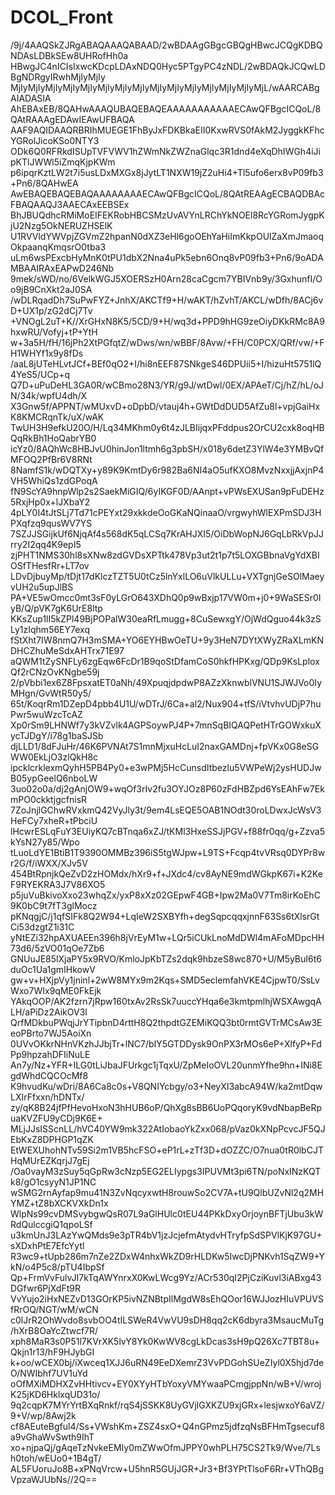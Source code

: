# DCOL_Front

/9j/4AAQSkZJRgABAQAAAQABAAD/2wBDAAgGBgcGBQgHBwcJCQgKDBQNDAsLDBkSEw8UHRofHh0a
HBwgJC4nICIsIxwcKDcpLDAxNDQ0Hyc5PTgyPC4zNDL/2wBDAQkJCQwLDBgNDRgyIRwhMjIyMjIy
MjIyMjIyMjIyMjIyMjIyMjIyMjIyMjIyMjIyMjIyMjIyMjIyMjIyMjIyMjL/wAARCABgAIADASIA
AhEBAxEB/8QAHwAAAQUBAQEBAQEAAAAAAAAAAAECAwQFBgcICQoL/8QAtRAAAgEDAwIEAwUFBAQA
AAF9AQIDAAQRBRIhMUEGE1FhByJxFDKBkaEII0KxwRVS0fAkM2JyggkKFhcYGRolJicoKSo0NTY3
ODk6Q0RFRkdISUpTVFVWV1hZWmNkZWZnaGlqc3R1dnd4eXqDhIWGh4iJipKTlJWWl5iZmqKjpKWm
p6ipqrKztLW2t7i5usLDxMXGx8jJytLT1NXW19jZ2uHi4+Tl5ufo6erx8vP09fb3+Pn6/8QAHwEA
AwEBAQEBAQEBAQAAAAAAAAECAwQFBgcICQoL/8QAtREAAgECBAQDBAcFBAQAAQJ3AAECAxEEBSEx
BhJBUQdhcRMiMoEIFEKRobHBCSMzUvAVYnLRChYkNOEl8RcYGRomJygpKjU2Nzg5OkNERUZHSElK
U1RVVldYWVpjZGVmZ2hpanN0dXZ3eHl6goOEhYaHiImKkpOUlZaXmJmaoqOkpaanqKmqsrO0tba3
uLm6wsPExcbHyMnK0tPU1dbX2Nna4uPk5ebn6Onq8vP09fb3+Pn6/9oADAMBAAIRAxEAPwD246Nb
9mek/sWD/no/6VelkWGJ5XOERSzH0Arn28caCgcm7YBIVnb9y/3GxhunfI/Oo9jB9CnXkt2aJ0SA
/wDLRqadDh7SuPwFYZ+JnhX/AKCTf9+H/wAKT/hZvhT/AKCL/wDfh/8ACj6vD+UX1p/zG2dCj7Tv
+VNOgL2uT+K//XrGHxN8K5/5CD/9+H/wq3d+PPD9hHG9zeOiyDKkRMc8A9hxwRU/Vofyj+tP+YtH
w+3a5H/fH/16jPh2XtPGfqtZ/wDws/wn/wBBF/8Avw/+FH/C0PCX/QRf/vw/+FH1WHYf1x9y8fDs
/aaL8jUTeHLvtJCf+BEf0qO2+I/hi8nEEF87SNkgeS46DPUii5+I/hizuHt5751lQ4YeS5/UCp+q
Q7D+uPuDeHL3GA0R/wCBmo28N3/YR/g9J/wtDwl/0EX/APAeT/Cj/hZ/hL/oJN/34k/wpfU4dh/X
X3Gnw5f/APPNT/wMUxvD+oDpbD/vtauj4h+GWtDdDUD5AfZu8l+vpjGaiHxK8KMCRqnTk/uX/wAK
TwUH3H9efkU20O/H/Lq34MKhm0y6t4zJLBIijqxPFddpus2OrCU2cxk8oqHBQqRkBh1HoQabrYB0
icYz0/8AQhWc8HBJvU0hinJon1ltmh6g3pbSH/x018y6detZ3YlW4e3YMBvQfMFOQ2PfBr6V8RNt
8NamfS1k/wDQTXy+y89K9KmtDy6r982Ba6NI4aO5ufKXO8MvzNxxjjAxjnP4VH5WhiQs1zdGPoqA
fN9ScYA9hnpWlp2s2SaekMiGIQ/6yIKGF0D/AAnpt+vPWsEXUSan9pFuDEHz5RxjHp0x+lJXbaY2
4pLY0I4tJtSLj7Td71cPEYxt29xkkdeOoGKaNQinaaO/vrgwyhWlEXPmSDJ3HPXqfzq9qusWV7YS
7SZJJSGijkUf6NjqAf4s568dK5qLCSq7KrAHJXI5/OiDbWopNJ6GqLbRkVpJJrry2I2qq4K9epI5
zjPHT1NMS30hl8sXNw8zdGVDsXPTtk478Vp3ut2t1p7t5LOXGBbnaVgYdXBIOSfTHesfRr+LT7ov
LDvDjbuyMp/tDjt17dKlczTZT5U0tCz5lnYxlLO6uVlkULLu+VXTgnjGeSOlMaeyvUH2u5upJlBS
PA+VE5wOmcc0mt3sF0yLGrO643XDhQ0p9wBxjp17VW0m+j0+9WaSESr0IyB/Q/pVK7gK6UrE8ltp
KKsZup1lI5kZPl49BjPOPalW30eaRfLmugg+8CuSewxgY/OjWdQguo44k3zSLy1zIqhm56EY7exq
fStXht7IW8nmQ7H3mSMA+YO6EYHBwOeTU+9y3HeN7DYtXWyZRaXLmKNDHCZhuMeSdxAHTrx71E97
aQWM1tZySNFLy6zgEqw6FcDr1B9qoStDfamCoS0hkfHPKxg/QDp9KsLploxQf2rCNzOvKNgbe59j
2/pVbbi1ex6Z8FpsxatET0aNh/49XpuqjdpdwP8AZzXknwblVNU1SJWJVo0IyMHgn/GvWtR50y5/
65t/KoqrRm1DZepD4pbb4U1U/wDTrJ/6Ca+al2/Nux904+tfS/iVtvhvUDjP7huPwr5wuWzcTcAZ
Xp0rSm9LHNWf7y3kVZvlk4AGPSoywPJ4P+7mnSqBIQAQPetHTrGOWxkuXycTJDgY/i78g1baSJSb
djLLD1/8dFJuHr/46K6PVNAt7S1mnMjxuHcLuI2naxGAMDnj+fpVKx0G8eSGWW0EkLjO3zlQkH8c
ipcklcrklexmQyhH5PB4Py0+e3wPMj5HcCunsdItbezlu5VWPeWj2ysHUDJwB05ypGeelQ6nboLW
3uo02o0a/dj2gAnjOW9+wqOf3rIv2fu3OYJOz8P60zFdHBZpd6YsEAhFw7EkmPO0ckktjgcfnisR
7ZoJnjlGChwRVxkmQ42VyJly3t/9em4LsEQE5OAB1NOdt30roLDwxJcWsV3HeFCy7xheR+tPbciU
lHcwrESLqFuY3EUiyKQ7cBTnqa6xZJ/tKMl3HxeSSJjPGV+f88fr0qq/g+Zzva5kYsN27y85/Wpo
tLuoLdYE1BtiB1T9390OMMBz396iS5tgWJpw+L9TS+Fcqp4tvVRsq0DYPr8wr2G/f/iWXX/XJv5V
454BtRpnjkQeZvD2zHOMdx/hXr9+f+JXdc4/cv8AyNE9mdWGkpK67i+K2KeF9RYEKRA3J7V86XO5
p5juVuBkivoXxo23whqZx/yxP8xXz02GEpwF4GB+Ipw2Ma0V7Tm8irKoEhC9K0bC9t7fT3glMocz
pKNqgjC/j1qfSIFk8Q2W94+LqIeW2SXBYfh+degSqpcqqxjnnF63Ss6tXlsrGtCi53dzgtZ1i31C
yNtEZi32hpAXUAEEn396h8jVrEyM1w+LQr5iCUkLnoMdDWl4mAFoMDpcHH73d6/5zVO01qOe7Zb6
GNUuJE85lXjaPY5x9RVO/KmloJpKbTZs2dqk9hbzeS8wc870+U/M5yBuI6t6duOc1Ua1gmIHkowV
gw+v+HXjpVy1jninl+2wW8MYx9m2Kqs+SMD5eclemfahVKE4CjpwT0/SsLvWxo7WIx9qME0FkEjk
YAkqOOP/AK2fzrn7jRpw160txAv2RsSk7uuccYHqa6e3kmtpmlhjWSXAwgqALH/aPiDz2AikOV3l
QrfMDkbuPWqjJrYTipbnD4rttH8Q2thpdtGZEMiKQQ3bt0rmtGVTrMCsAw3EeoPBrto7WJ5AoiXn
0UVvOKkrNHnVKzhJJbjTr+lNC7/bIY5GTDDysk9OnPX3rMOs6eP+XlfyP+FdPp9hpzahDFIiNuLE
An7y/Nz+YFR+ILG0tLiJbaJFUrkgc1jTqxU/ZpMeIoOVL20unmYfhe9hn+INi8EgdWhdCQCOcMf8
K9hvudKu/wDri/8A6Ca8c0s+V8QNIYcbgy/o3+NeyXI3abcA94W/ka2mtDqwLXIrFfxxn/hDNTx/
zy/qK8B24jfPfHevoHxoN3hHUB6oP/QhXg8sBB6UoPQqoryK9vdNbapBeRpuaKVZFU9yCDj9K6E+
MLjJJsISScnLL/hVC40YW9mk322AtIobaoYkZxx068/pVaz0kXNpPcvcJF5QJEbKxZ8DPHGP1qZK
EtWEXUhohNTv59Si2m1VB5hcFSO+eP1rL+zTf3D+dOZZC/O7nua0tR0lbCJTHqMUrEZKqrjJ7gEj
/Oa0vayM3zSuy5qGpRw3cNzp5EG2ELIypgs3IPUVMt3pi6TN/poNxINzKQTk8/gO1csyyN1JP1NC
wSMG2rnAyfap9mu41N3ZvNqcyxwtH8rouwSo2CV7A+tU9QlbUZvNl2q2MHYMZ+tZ8bXCKVXkDn1x
WlpNs99cvDMSvybgwQsR07L9aGlHUlc0tEU44PKkDxyOrjoynBFTjUbu3kWRdQulccgiQ1qpoLSf
u3kmUnJ3LAzYwQMds9e3pTR4bV1jzJcjefmAtydvHTryfpSdSPVlKjK97GU+sXDxhPtE7EfcYytl
R3wc9+tUpb286m7nZe2ZDxW4nhxWkZD9rHLDKw5IwcDjPNKvh1SqZW9+YkN/o4P5c8/pTU4IbpSf
Qp+FrmVvFulvJI7kTqAWYnrxX0KwLWcg9Yz/ACr530qI2PjCziKuvl3iABxg43DGfwr6PjXdFt9R
VvYujo2iHxNEZvD13GOrKP5ivNZNBtpIlMgdW8sEhQOor16WJJozHIuVPUVSfRrOQ/NGT/wM/wCN
c0lJrR2OhWvdo8svbOO4tILSWeR4VwVU9sDH8qq2cK6dbyra3MsaucMuTg/hXrB8OaYcZtwcf7R/
xph8MaR3s0P51l7KVrXK5lvY8Yk0KwWV8cgLkDcas3sH9pQ26Xc7TBT8u+Qkjn1r13/hF9HJybGI
k+oo/wCEX0bj/iXwceq1XJJ6uRN49EeDXemrZ3VvPDGohSUeZIyl0X5hjd7deO/NWIbhf7UV1uYd
oOfMXiMDHXZvHHtivcv+EY0XYyHTbYoxyVMYwaaPCmgjppNn/wB+V/wrojK25jKD6HklxqUD31o/
9q2cqpK7MYrYrtBXqRnkf/rqS4jSSKK8UyGVjlGXKZU9xjGRx+lesjwxoY6aVZ/9+V/wp/8Awj2k
cf8AEuteBgful4/Ss+VWshKm+ZSZ4sxO+Q4nGPmz5jdfzqNsBFHmTgsecuf8a9vGhaWvSwth9IhT
xo+njpaQj/gAqeTzNvkeEMIy0mZWwOfmJPPY0whPLH75CS2Tk9/Wve/7Lsh0toh/wEUo0+1B4gT/
AL5FUoruJo8B+xPNqVrcw+U5hnR5GUjJGR+Jr3+Bf3YPtTlsoF6Rr+VThQBgVpzaWJUbNs//2Q==

